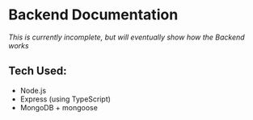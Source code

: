 # Backend Documentation

_This is currently incomplete, but will eventually show how the Backend works_

## Tech Used:
- Node.js
- Express (using TypeScript)
- MongoDB + mongoose